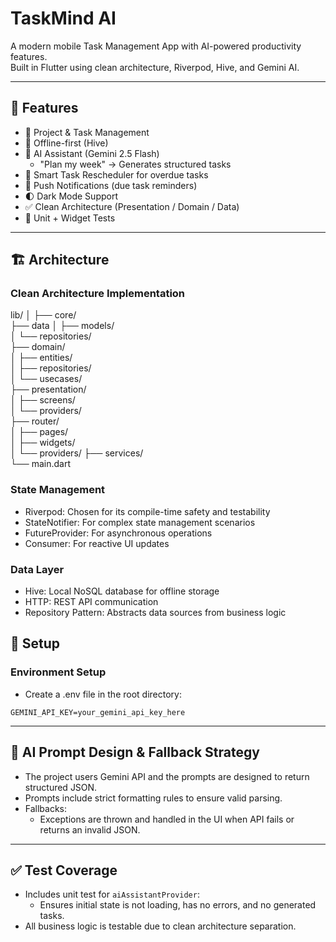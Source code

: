 # TaskMind AI

A modern mobile Task Management App with AI-powered productivity features.  
Built in Flutter using clean architecture, Riverpod, Hive, and Gemini AI.

---

## 🚀 Features

- 📂 Project & Task Management
- 🔄 Offline-first (Hive)
- 🧠 AI Assistant (Gemini 2.5 Flash)
    - "Plan my week" → Generates structured tasks
- 🔁 Smart Task Rescheduler for overdue tasks
- 🔔 Push Notifications (due task reminders)
- 🌓 Dark Mode Support
- ✅ Clean Architecture (Presentation / Domain / Data)
- 🧪 Unit + Widget Tests

---

## 🏗️ Architecture

### Clean Architecture Implementation
lib/
│
├── core/     
├── data
│   ├── models/           
│   └── repositories/     
├── domain/               
│   ├── entities/         
│   ├── repositories/      
│   └── usecases/         
├── presentation/         
│   ├── screens/          
│   └── providers/        
├── router/           
│   ├── pages/        
│   ├── widgets/     
│   └── providers/
├── services/        
└── main.dart

### State Management

- Riverpod: Chosen for its compile-time safety and testability
- StateNotifier: For complex state management scenarios
- FutureProvider: For asynchronous operations
- Consumer: For reactive UI updates

### Data Layer

- Hive: Local NoSQL database for offline storage
- HTTP: REST API communication
- Repository Pattern: Abstracts data sources from business logic




## 🔧 Setup

### Environment Setup

- Create a .env file in the root directory:

```
GEMINI_API_KEY=your_gemini_api_key_here
```


---

## 🧠 AI Prompt Design & Fallback Strategy

- The project users Gemini API and the prompts are designed to return structured JSON.
- Prompts include strict formatting rules to ensure valid parsing.
- Fallbacks:
  - Exceptions are thrown and handled in the UI when API fails or returns an invalid JSON.

---

## ✅ Test Coverage

- Includes unit test for `aiAssistantProvider`:
  - Ensures initial state is not loading, has no errors, and no generated tasks.
- All business logic is testable due to clean architecture separation.
